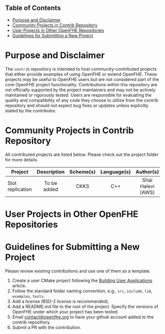## Table of Contents

- [Purpose and Disclaimer](#prupose-and-disclaimer)
- [Community Projects in Contrib Repository](#community-projects-in-Contrib-Repository)
- [User Projects in Other OpenFHE Repositories](#user-projects-in-other-openfhe-repositories)
- [Guidelines for Submitting a New Project](#guidelines-for-submitting-a-new-project)

# Purpose and Disclaimer
The `contrib` repository is intended to host community-contributed projects that either provide examples of using OpenFHE or extend OpenFHE.
These projects may be useful to OpenFHE users but are not considered part of the core OpenFHE project functionality. 
Contributions within this repository are not officially supported by the project maintainers and may not be actively maintained or rigorously tested. 
Users are responsible for evaluating the quality and compatibility of any code they choose to utilize from the contrib repository and should not expect bug fixes or updates unless explicitly stated by the contributor.

# Community Projects in Contrib Repository

All contributed projects are listed below. Please check out the project folder for more details.

| Project          | Description          | Scheme(s)| Language(s)| Author(s)          |
| ---------------- |:--------------------:|:---------:|:---------:|:------------------:|
| Slot replication | To be added          | CKKS      | C++       | Shai Halevi (AWS)  |


# User Projects in Other OpenFHE Repositories


# Guidelines for Submitting a New Project
Please review existing contributions and use one of them as a template.
1. Create a user CMake project following the [Building User Applications](https://openfhe-development.readthedocs.io/en/latest/sphinx_rsts/intro/building_user_applications.html) article.
2. Follow the standard folder naming convention, e.g., `src`, `include`, `lib`, `examples`, `tests`.
3. Add a license (BSD-2 license is recommended).
4. Add a README.md file to the root of the project. Specify the versions of OpenFHE under which your project has been tested.
5. Email contact@openfhe.org to have your github account added to the contrib reposlitory.
6. Submit a PR with the contribution.

